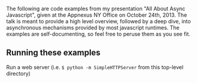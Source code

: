 The following are code examples from my presentation "All About Async
Javascript", given at the Appnexus NY Office on October 24th, 2013. The talk is
meant to provide a high level overview, followed by a deep dive, into
asynchronous mechanisms provided by most javascript runtimes. The examples are
self-documenting, so feel free to peruse them as you see fit.  

## Running these examples
Run a web server (i.e. `$ python -m SimpleHTTPServer` from this top-level directory)
